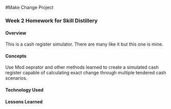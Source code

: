 #Make Change Project

### Week 2 Homework for Skill Distillery

#### Overview

This is a cash register simulator. There are many like it but this one is mine.

#### Concepts

Use Mod oeprator and other methods learned to create a simulated cash register capable of calculating exact change through multiple tendered cash scenarios.

#### Technology Used

#### Lessons Learned
